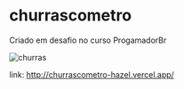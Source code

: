 # churrascometro
Criado em desafio no curso ProgamadorBr

![churras](https://user-images.githubusercontent.com/63961258/138796664-de53cad6-1044-4569-8c93-849e0c4876b2.png)

link: http://churrascometro-hazel.vercel.app/
